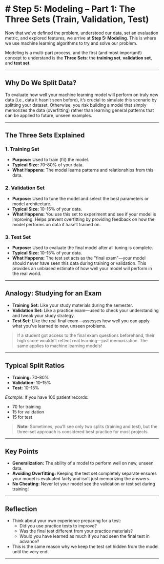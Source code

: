 # # Step 5: Modeling – Part 1: The Three Sets (Train, Validation, Test)

Now that we’ve defined the problem, understood our data, set an evaluation metric, and explored features, we arrive at **Step 5: Modeling**. This is where we use machine learning algorithms to try and solve our problem. 

Modeling is a multi-part process, and the first (and most important!) concept to understand is the **Three Sets**: the **training set**, **validation set**, and **test set**.

---

## Why Do We Split Data?

To evaluate how well your machine learning model will perform on truly new data (i.e., data it hasn’t seen before), it’s crucial to simulate this scenario by splitting your dataset. Otherwise, you risk building a model that simply memorizes the data (overfitting) rather than learning general patterns that can be applied to future, unseen examples.

---

## The Three Sets Explained

### 1. **Training Set**
- **Purpose:** Used to train (fit) the model.
- **Typical Size:** 70–80% of your data.
- **What Happens:** The model learns patterns and relationships from this data.

### 2. **Validation Set**
- **Purpose:** Used to tune the model and select the best parameters or model architecture.
- **Typical Size:** 10–15% of your data.
- **What Happens:** You use this set to experiment and see if your model is improving. Helps prevent overfitting by providing feedback on how the model performs on data it hasn’t trained on.

### 3. **Test Set**
- **Purpose:** Used to evaluate the final model after all tuning is complete.
- **Typical Size:** 10–15% of your data.
- **What Happens:** The test set acts as the "final exam"—your model should never have seen this data during training or validation. This provides an unbiased estimate of how well your model will perform in the real world.

---

## Analogy: Studying for an Exam

- **Training Set:** Like your study materials during the semester.
- **Validation Set:** Like a practice exam—used to check your understanding and tweak your study strategy.
- **Test Set:** Like the real final exam—assesses how well you can apply what you’ve learned to new, unseen problems.

> If a student got access to the final exam questions beforehand, their high score wouldn’t reflect real learning—just memorization. The same applies to machine learning models!

---

## Typical Split Ratios

- **Training:** 70–80%
- **Validation:** 10–15%
- **Test:** 10–15%

_Example:_
If you have 100 patient records:
- 70 for training
- 15 for validation
- 15 for test

> **Note:** Sometimes, you’ll see only two splits (training and test), but the three-set approach is considered best practice for most projects.

---

## Key Points

- **Generalization:** The ability of a model to perform well on new, unseen data.
- **Avoiding Overfitting:** Keeping the test set completely separate ensures your model is evaluated fairly and isn’t just memorizing the answers.
- **No Cheating:** Never let your model see the validation or test set during training!

---

## Reflection

- Think about your own experience preparing for a test:
  - Did you use practice tests to improve?
  - Was the final test different from your practice materials?
  - Would you have learned as much if you had seen the final test in advance?
- This is the same reason why we keep the test set hidden from the model until the very end.

---
